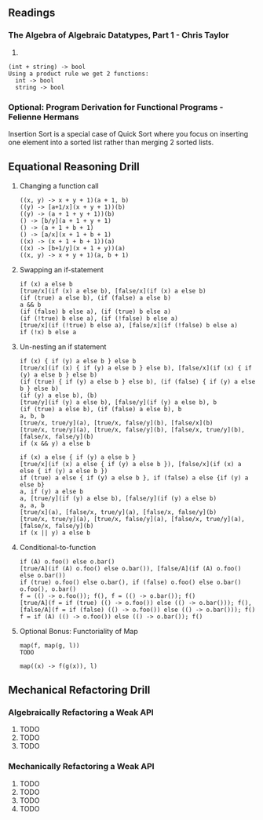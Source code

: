 ## Readings

### The Algebra of Algebraic Datatypes, Part 1 - Chris Taylor

1.
  ```
  (int + string) -> bool
  Using a product rule we get 2 functions:
    int -> bool
    string -> bool
  ```

### Optional: Program Derivation for Functional Programs - Felienne Hermans

Insertion Sort is a special case of Quick Sort where you focus on inserting one element into a sorted list rather than merging 2 sorted lists.

## Equational Reasoning Drill

1. Changing a function call
   ```
   ((x, y) -> x + y + 1)(a + 1, b)
   ((y) -> [a+1/x](x + y + 1))(b)
   ((y) -> (a + 1 + y + 1))(b)
   () -> [b/y](a + 1 + y + 1)
   () -> (a + 1 + b + 1)
   () -> [a/x](x + 1 + b + 1)
   ((x) -> (x + 1 + b + 1))(a)
   ((x) -> [b+1/y](x + 1 + y))(a)
   ((x, y) -> x + y + 1)(a, b + 1)
   ```
1. Swapping an if-statement
   ```
   if (x) a else b
   [true/x](if (x) a else b), [false/x](if (x) a else b)
   (if (true) a else b), (if (false) a else b)
   a && b
   (if (false) b else a), (if (true) b else a)
   (if (!true) b else a), (if (!false) b else a)
   [true/x](if (!true) b else a), [false/x](if (!false) b else a)
   if (!x) b else a
   ```
1. Un-nesting an if statement
   ```
   if (x) { if (y) a else b } else b
   [true/x](if (x) { if (y) a else b } else b), [false/x](if (x) { if (y) a else b } else b)
   (if (true) { if (y) a else b } else b), (if (false) { if (y) a else b } else b)
   (if (y) a else b), (b)
   [true/y](if (y) a else b), [false/y](if (y) a else b), b
   (if (true) a else b), (if (false) a else b), b
   a, b, b
   [true/x, true/y](a), [true/x, false/y](b), [false/x](b)
   [true/x, true/y](a), [true/x, false/y](b), [false/x, true/y](b), [false/x, false/y](b)
   if (x && y) a else b
   ```
   ```
   if (x) a else { if (y) a else b }
   [true/x](if (x) a else { if (y) a else b }), [false/x](if (x) a else { if (y) a else b })
   if (true) a else { if (y) a else b }, if (false) a else {if (y) a else b}
   a, if (y) a else b
   a, [true/y](if (y) a else b), [false/y](if (y) a else b)
   a, a, b
   [true/x](a), [false/x, true/y](a), [false/x, false/y](b)
   [true/x, true/y](a), [true/x, false/y](a), [false/x, true/y](a), [false/x, false/y](b)
   if (x || y) a else b
   ```
1. Conditional-to-function
   ```
   if (A) o.foo() else o.bar()
   [true/A](if (A) o.foo() else o.bar()), [false/A](if (A) o.foo() else o.bar())
   if (true) o.foo() else o.bar(), if (false) o.foo() else o.bar()
   o.foo(), o.bar()
   f = (() -> o.foo()); f(), f = (() -> o.bar()); f()
   [true/A](f = if (true) (() -> o.foo()) else (() -> o.bar())); f(), [false/A](f = if (false) (() -> o.foo()) else (() -> o.bar())); f()
   f = if (A) (() -> o.foo()) else (() -> o.bar()); f()
   ```
1. Optional Bonus: Functoriality of Map
   ```
   map(f, map(g, l))
   TODO
   
   map((x) -> f(g(x)), l)
   ```

## Mechanical Refactoring Drill

### Algebraically Refactoring a Weak API

1. TODO
1. TODO
1. TODO

### Mechanically Refactoring a Weak API

1. TODO
1. TODO
1. TODO
1. TODO
